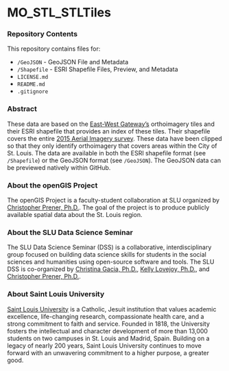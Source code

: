 # MO_STL_STLTiles

### Repository Contents
This repository contains files for:
  - `/GeoJSON` - GeoJSON File and Metadata
  - `/Shapefile` - ESRI Shapefile Files, Preview, and Metadata
  - `LICENSE.md`
  - `README.md`
  - `.gitignore`

### Abstract
These data are based on the [East-West Gateway’s](http://www.ewgateway.org) orthoimagery tiles and their ESRI shapefile that provides an index of these tiles. Their shapefile covers the entire [2015 Aerial Imagery survey](http://www.ewgateway.org/pdffiles/maplibrary/aerialphotos/FactSheet-HowToGetOrthoPhotos.pdf). These data have been clipped so that they only identify orthoimagery that covers areas within the City of St. Louis. The data are available in both the ESRI shapefile format (see `/Shapefile`) or the GeoJSON format (see `/GeoJSON`). The GeoJSON data can be previewed natively within GitHub.

### About the openGIS Project
The openGIS Project is a faculty-student collaboration at SLU organized by [Christopher Prener, Ph.D.](mailto:prenercg@slu.edu}). The goal of the project is to produce publicly available spatial data about the St. Louis region.

### About the SLU Data Science Seminar
The SLU Data Science Seminar (DSS) is a collaborative, interdisciplinary group focused on building data science skills for students in the social sciences and humanities using open-source software and tools. The SLU DSS is co-organized by [Christina Gacia, Ph.D.](mailto:garciacm@slu.edu), [Kelly Lovejoy, Ph.D.](mailto:lovejoykg@slu.edu), and [Christopher Prener, Ph.D.](mailto:prenercg@slu.edu}).

### About Saint Louis University
[Saint Louis University](http://wwww.slu.edu) is a Catholic, Jesuit institution that values academic excellence, life-changing research, compassionate health care, and a strong commitment to faith and service. Founded in 1818, the University fosters the intellectual and character development of more than 13,000 students on two campuses in St. Louis and Madrid, Spain. Building on a legacy of nearly 200 years, Saint Louis University continues to move forward with an unwavering commitment to a higher purpose, a greater good.
